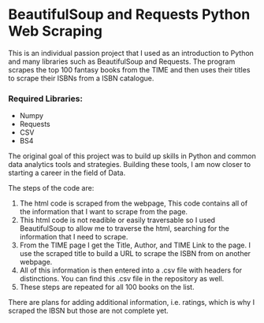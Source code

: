 # BeautifulSoup and Requests Python Web Scraping

This is an individual passion project that I used as an introduction to Python
and many libraries such as BeautifulSoup and Requests. The program scrapes
the top 100 fantasy books from the TIME and then uses their titles to scrape 
their ISBNs from a ISBN catalogue. 

### Required Libraries:
- Numpy
- Requests
- CSV
- BS4

The original goal of this project was to build up skills in Python and common data analytics tools and strategies. Building these tools, I am now closer to starting a 
career in the field of Data. 

The steps of the code are:
1. The html code is scraped from the webpage, This code contains all of the information that I want to scrape from the page.
2. This html code is not readible or easily traversable so I used BeautifulSoup to allow me
to traverse the html, searching for the information that I need to scrape. 
3. From the TIME page I get the Title, Author, and TIME Link to the page. I use the scraped title to build a URL to scrape the ISBN from on another webpage. 
4. All of this information is then entered into a .csv file with headers for distinctions. 
You can find this .csv file in the repository as well. 
5. These steps are repeated for all 100 books on the list. 

There are plans for adding additional information, i.e. ratings, which is why I scraped the IBSN but those are not complete yet.
